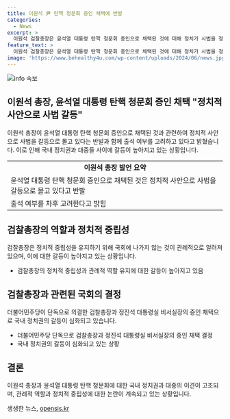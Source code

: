 ```yaml
---
title: 이원석 尹 탄핵 청문회 증인 채택에 반발
categories:
  - News
excerpt: >
  이원석 검찰총장은 윤석열 대통령 탄핵 청문회 증인으로 채택된 것에 대해 정치가 사법을 정쟁으로 몰아넣고 있다며 반발했다. 더불어민주당은 국회에서 윤 대통령 탄핵소추안 발의를 요구하는 국민 동의 청원 청문회 증인으로 이 총장을 채택했다. 이에 대해 이 총장은 출석 여부를 고민 중이며, 정말 옳고 정의에 부합하는지를 고민해봐야 한다고 밝혔다. 이날 증인 채택은 여당인 민주당의 단독 의결로 이뤄졌고, 여당과 여당을 지지하는 사람들은 이를 지지하며 국회 법제사법위원회 전체회의에 참석했다.
feature_text: >
  이원석 검찰총장은 윤석열 대통령 탄핵 청문회 증인으로 채택된 것에 대해 정치가 사법을 정쟁으로 몰아넣고 있다며 반발했다. 더불어민주당은 국회에서 윤 대통령 탄핵소추안 발의를 요구하는 국민 동의 청원 청문회 증인으로 이 총장을 채택했다. 이에 대해 이 총장은 출석 여부를 고민 중이며, 정말 옳고 정의에 부합하는지를 고민해봐야 한다고 밝혔다. 이날 증인 채택은 여당인 민주당의 단독 의결로 이뤄졌고, 여당과 여당을 지지하는 사람들은 이를 지지하며 국회 법제사법위원회 전체회의에 참석했다.
image: 'https://www.behealthy4u.com/wp-content/uploads/2024/06/news.jpg'
---
```


<p><img src="https://www.behealthy4u.com/wp-content/uploads/2024/06/news.jpg" alt="info 속보" /></p>

<h2 data-ke-size="size26">이원석 총장, 윤석열 대통령 탄핵 청문회 증인 채택 "정치적 사안으로 사법 갈등"</h2>

<p data-ke-size="size16">이원석 총장이 윤석열 대통령 탄핵 청문회 증인으로 채택된 것과 관련하여 정치적 사안으로 사법을 갈등으로 몰고 있다는 반발과 함께 출석 여부를 고려하고 있다고 밝혔습니다. 이로 인해 국내 정치권과 대중들 사이에 갈등이 높아지고 있는 상황입니다.</p>

<table>
    <tr>
        <td style="text-align: center; height: 17px;"><b>이원석 총장 발언 요약</b></td>
    </tr>
    <tr>
        <td>윤석열 대통령 탄핵 청문회 증인으로 채택된 것은 정치적 사안으로 사법을 갈등으로 몰고 있다고 반발</td>
    </tr>
    <tr>
        <td>출석 여부를 차후 고려한다고 밝힘</td>
    </tr>
</table>

<h2 data-ke-size="size26">검찰총장의 역할과 정치적 중립성</h2>

<p data-ke-size="size16">검찰총장은 정치적 중립성을 유지하기 위해 국회에 나가지 않는 것이 관례적으로 알려져 있으며, 이에 대한 갈등이 높아지고 있는 상황입니다.</p>

<ul>
    <li>검찰총장의 정치적 중립성과 관례적 역할 유지에 대한 갈등이 높아지고 있음</li>
</ul>

<h2 data-ke-size="size26">검찰총장과 관련된 국회의 결정</h2>

<p data-ke-size="size16">더불어민주당이 단독으로 의결한 검찰총장과 정진석 대통령실 비서실장의 증인 채택으로 국내 정치권의 갈등이 심화되고 있습니다.</p>

<ul>
    <li>더불어민주당 단독으로 검찰총장과 정진석 대통령실 비서실장의 증인 채택 결정</li>
    <li>국내 정치권의 갈등이 심화되고 있는 상황</li>
</ul>

<h2 data-ke-size="size26">결론</h2>

<p data-ke-size="size16">이원석 총장과 윤석열 대통령 탄핵 청문회에 대한 국내 정치권과 대중의 이견이 고조되며, 관례적 역할과 정치적 중립성에 대한 논란이 계속되고 있는 상황입니다.</p>
생생한 뉴스, <a href="https://opensis.kr" rel="dofollow">opensis.kr</a>


